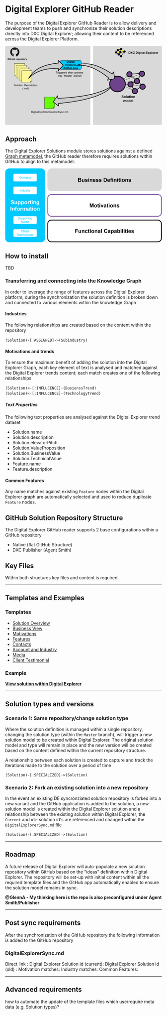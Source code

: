 # Digital Explorer GitHub Reader

The purpose of the Digital Explorer GitHub Reader is to allow delivery and development teams to push and synchronize their solution descriptions directly into DXC Digital Explorer; allowing their content to be referenced across the Digital Explorer Platform.

![image](GitHubReaderConcept.png)


## Approach
The Digital Explorer Solutions module stores solutions against a defined [Graph metamodel](../MetaModels/SolutionMetaModel.md), the GitHub reader therefore requires solutions within GitHub to align to this metamodel. 

![image](images/SolutionModel.png)<br>

## How to install

TBD


### Transferring and connecting into the Knowledge Graph
In order to leverage the range of features across the Digital Explorer platform; during the synchronization the solution definition is broken down and connected to various elements within the knowledge Graph

#### Industries
The following relationships are created based on the content within the repository

`(Solution)-[:ASSIGNED]->(Subindustry)`

#### Motivations and trends
To ensure the maximum benefit of adding the solution into the Digital Explorer Graph, each key element of text is analysed and matched against the Digital Explorer trends content; each match creates one of the following relationships

`(Solution)<-[:INFLUCENCE]-(BusienssTrend)`<br>
`(Solution)<-[:INFLUCENCE]-(TechnologyTrend)`

##### Text Properties

The following text properties are analysed against the Digital Explorer trend dataset

- Solution.name
- Solution.description
- Solution.elevatorPitch
- Solution.ValueProposition
- Solution.BusinessValue
- Solution.TechnicalValue
- Feature.name
- Feature.description



#### Common Features
Any name matches against existing `Feature` nodes within the Digital Explorer graph are automatically selected and used to reduce duplicate `Feature` nodes.



## GitHub Solution Repository Structure
The Digital Explorer GitHub reader supports 2 base configurations within a GitHub repository

- Native (flat GitHub Structure)
- DXC Publisher (Agent Smith)

## Key Files

Within both structures key files and content is required.

---

## Templates and Examples

### Templates
- [Solution Overview](templates/Overview.md)
- [Business View](templates/BusinessView.md)
- [Motivations](templates/Motivations)
- [Features](templates/Features.md)
- [Contacts](templates/Contacts.md)
- [Account and Industry](templates/AccountAndIndsutry.md)
- [Media](templates/Media.md)
- [Client Testimonial](templates/ClientTestimonial.md)

### Example


[**View solution within Digital Explorer**]()

---

## Solution types and versions
### Scenario 1: Same repository/change solution type
Where the solution definition is managed within a single repository, changing the solution type (within the `Master` branch), will trigger a new solution model to be created within Digital Explorer.   The original solution model and type will remain in place and the new version will be created based on the content defined within the current repository structure.

A relationship between each solution is created to capture and track the iterations made to the solution over a period of time

~~~
(Solution)-[:SPECIALIZED]->(Solution)
~~~

### Scenario 2: Fork an existing solution into a new repository
In the event an existing DE syncronziated solution repository is forked into a new variant and the GitHub application is added to the solution, a new solution model is created within the Digital Explorer solution and a relationship between the existing solution within Digital Explorer; the `Current` and `old` solution id's are referenced and changed within the `DigitalExplorerSync.md` file

~~~
(Solution)-[:SPECIALIZED]->(Solution)
~~~

---

## Roadmap
A future release of Digital Explorer will auto-populate a new solution repository within GitHub based on the "ideas" definition within Digital Explorer.   The repository will be set-up with initial content within all the required template files and the GitHub app automatically enabled to ensure the solution model remains in sync.

**@GlennA - My thinking here is the repo is also preconfigured under Agent Smith/Publisher**

---

## Post sync requirements

After the synchronization of the GitHub repository the following information is added to the GitHub repository

### DigitalExplorerSync.md
Direct link : 
Digital Explorer Solution id (current):
Digital Explorer Solution id (old) : 
Motivation matches:
Industry matches:
Common Features:


---

## Advanced requirements

how to automate the update of the template files which use/require meta data (e.g. Solution types)?